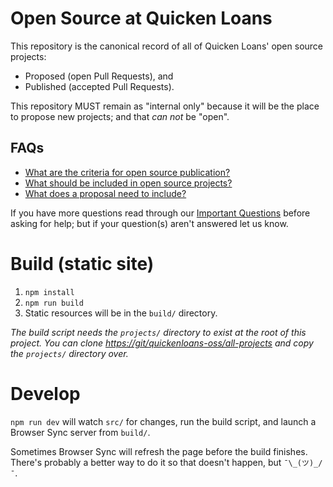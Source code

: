 # Open Source at Quicken Loans
[top]: #oss-projects-and-proposals

This repository is the canonical record of all of Quicken Loans' open source
projects:

  - Proposed (open Pull Requests), and
  - Published (accepted Pull Requests).

This repository MUST remain as "internal only" because it will be the place to
propose new projects; and that *can not* be "open".


## FAQs

  - [What are the criteria for open source publication?](CRITERIA.md)
  - [What should be included in open source projects?](STRUCTURE.md)
  - [What does a proposal need to include?](PROPOSAL.md)

If you have more questions read through our [Important Questions] before asking
for help; but if your question(s) aren't answered let us know.


[Important Questions]: QUESTIONS.md

# Build (static site)

  1. `npm install`
  2. `npm run build`
  3. Static resources will be in the `build/` directory.

_The build script needs the `projects/` directory to exist at the root of this project. You can clone [https://git/quickenloans-oss/all-projects](all-projects) and copy the `projects/` directory over._

# Develop
`npm run dev` will watch `src/` for changes, run the build script, and launch a
Browser Sync server from `build/`.

Sometimes Browser Sync will refresh the page before the build finishes. There's
probably a better way to do it so that doesn't happen, but `¯\_(ツ)_/¯`.
